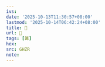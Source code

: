 ```yaml
---
ivs:
date: '2025-10-13T11:30:57+08:00'
lastmod: '2025-10-14T06:42:24+08:00'
title: 󰧯
url: 󰧯
tags: [篝]
hex: 
src: GHZR
note:
---
```

